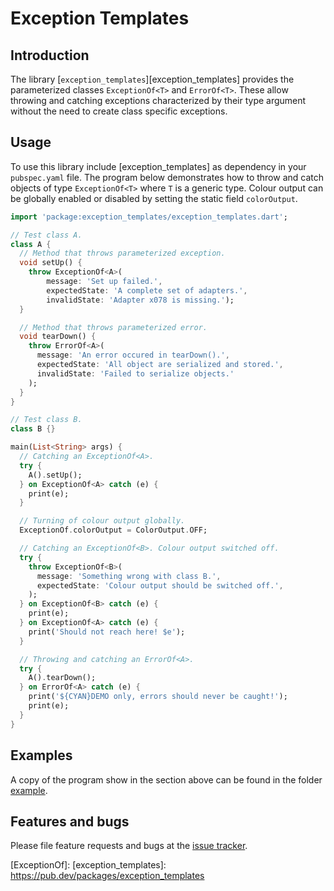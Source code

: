 # Exception Templates

## Introduction

The library [`exception_templates`][exception_templates] provides
the parameterized classes `ExceptionOf<T>` and `ErrorOf<T>`.
These allow throwing and catching exceptions characterized
by their type argument without the need to create class specific exceptions.

## Usage

To use this library include [exception_templates] as dependency in your `pubspec.yaml` file. The program below demonstrates how
to throw and catch objects of type `ExceptionOf<T>` where `T` is a generic type.
Colour output can be globally enabled or disabled by setting the static field `colorOutput`.


```Dart
import 'package:exception_templates/exception_templates.dart';

// Test class A.
class A {
  // Method that throws parameterized exception.
  void setUp() {
    throw ExceptionOf<A>(
        message: 'Set up failed.',
        expectedState: 'A complete set of adapters.',
        invalidState: 'Adapter x078 is missing.');
  }

  // Method that throws parameterized error.
  void tearDown() {
    throw ErrorOf<A>(
      message: 'An error occured in tearDown().',
      expectedState: 'All object are serialized and stored.',
      invalidState: 'Failed to serialize objects.'
    );
  }
}

// Test class B.
class B {}

main(List<String> args) {
  // Catching an ExceptionOf<A>.
  try {
    A().setUp();
  } on ExceptionOf<A> catch (e) {
    print(e);
  }

  // Turning of colour output globally.
  ExceptionOf.colorOutput = ColorOutput.OFF;

  // Catching an ExceptionOf<B>. Colour output switched off.
  try {
    throw ExceptionOf<B>(
      message: 'Something wrong with class B.',
      expectedState: 'Colour output should be switched off.',
    );
  } on ExceptionOf<B> catch (e) {
    print(e);
  } on ExceptionOf<A> catch (e) {
    print('Should not reach here! $e');
  }

  // Throwing and catching an ErrorOf<A>.
  try {
    A().tearDown();
  } on ErrorOf<A> catch (e) {
    print('${CYAN}DEMO only, errors should never be caught!');
    print(e);
  }
}
```


## Examples

A copy of the program show in the section above can be found in the folder  [example].


## Features and bugs

Please file feature requests and bugs at the [issue tracker].

[issue tracker]: https://github.com/simphotonics/exception_templates/issues
[example]: example
[ExceptionOf]:
[exception_templates]: https://pub.dev/packages/exception_templates